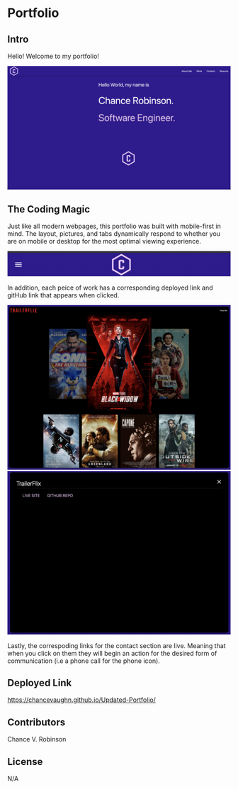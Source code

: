 # Portfolio

## Intro

Hello! Welcome to my portfolio!

![Screenshot](assets/HomePage.png)

## The Coding Magic

Just like all modern webpages, this portfolio was built with mobile-first in mind.  The layout, pictures, and tabs dynamically respond to whether you are on mobile or desktop for the most optimal viewing experience.

![Screenshot](assets/TopBar.png)

In addition, each peice of work has a corresponding deployed link and gitHub link that appears when clicked.

![Screenshot](assets/TFlix1.png)
![Screenshot](assets/TFlix2.png)

Lastly, the correspoding links for the contact section are live. Meaning that when you click on them they will begin an action for the desired form of communication (i.e a phone call for the phone icon).

## Deployed Link 

https://chancevaughn.github.io/Updated-Portfolio/

## Contributors

Chance V. Robinson

## License

N/A

